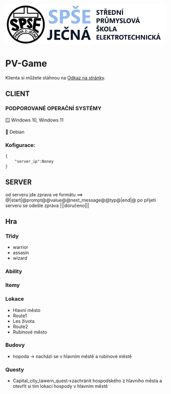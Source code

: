 <img src="/readme_content/Jecna_logo.png" alt="SPŠE Ječná"/>

# PV-Game

Klienta si můžete stáhnou na [Odkaz na stránky](https://www.spsejecna.cz).

## CLIENT

### PODPOROVANÉ OPERAČNÍ SYSTÉMY
:window: Windows 10, Windows 11

:penguin: Debian

### Kofigurace:
```
{
    "server_ip":Noney
}
```

## SERVER

od serveru jde zprava ve formátu ==> @|start|@prompt@@value@@next_message@@typ@|end|@
po přijetí serveru se odešle zpráva |||doručeno|||

## Hra

### Třídy
- warrior
- assasin
- wizard

### Ability

### Itemy

### Lokace
- Hlavní město
- Route1
- Les života
- Route2
- Rubínové město

### Budovy
- hopoda -> nachází se v hlavním městě a rubínové městě

### Questy
- Capital_city_tawern_quest->zachránit hospodského z hlavního města a otevřít si tím lokaci hospody v hlavním městě